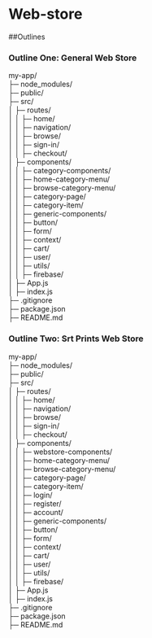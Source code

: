 # Web-store

##Outlines

### Outline One: General Web Store
my-app/    
├─ node_modules/   
├─ public/   
├─ src/   
│  ├─ routes/   
│  │  ├─ home/   
│  │  ├─ navigation/   
│  │  ├─ browse/   
│  │  ├─ sign-in/   
│  │  ├─ checkout/   
│  ├─ components/   
│  │  ├─ category-components/   
│  │    ├─ home-category-menu/   
│  │    ├─ browse-category-menu/   
│  │    ├─ category-page/   
│  │    ├─ category-item/   
│  │  ├─ generic-components/   
│  │    ├─ button/   
│  │    ├─ form/   
│  │  ├─ context/   
│  │    ├─ cart/   
│  │    ├─ user/   
│  │  ├─ utils/   
│  │    ├─ firebase/    
│  ├─ App.js    
│  ├─ index.js    
├─ .gitignore    
├─ package.json    
├─ README.md    

### Outline Two: Srt Prints Web Store
my-app/    
├─ node_modules/   
├─ public/   
├─ src/   
│  ├─ routes/   
│  │  ├─ home/   
│  │  ├─ navigation/   
│  │  ├─ browse/   
│  │  ├─ sign-in/   
│  │  ├─ checkout/   
│  ├─ components/   
│  │  ├─ webstore-components/   
│  │    ├─ home-category-menu/   
│  │    ├─ browse-category-menu/   
│  │    ├─ category-page/   
│  │    ├─ category-item/   
│  │    ├─ login/   
│  │    ├─ register/   
│  │    ├─ account/   
│  │  ├─ generic-components/   
│  │    ├─ button/   
│  │    ├─ form/   
│  │  ├─ context/   
│  │    ├─ cart/   
│  │    ├─ user/   
│  │  ├─ utils/   
│  │    ├─ firebase/    
│  ├─ App.js    
│  ├─ index.js    
├─ .gitignore    
├─ package.json    
├─ README.md    
